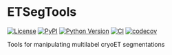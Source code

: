 # ETSegTools

[![License](https://img.shields.io/pypi/l/ETSegTools.svg?color=green)](https://github.com/bbarad/ETSegTools/raw/main/LICENSE)
[![PyPI](https://img.shields.io/pypi/v/ETSegTools.svg?color=green)](https://pypi.org/project/ETSegTools)
[![Python Version](https://img.shields.io/pypi/pyversions/ETSegTools.svg?color=green)](https://python.org)
[![CI](https://github.com/bbarad/ETSegTools/actions/workflows/ci.yml/badge.svg)](https://github.com/bbarad/ETSegTools/actions/workflows/ci.yml)
[![codecov](https://codecov.io/gh/bbarad/ETSegTools/branch/main/graph/badge.svg)](https://codecov.io/gh/bbarad/ETSegTools)

Tools for manipulating multilabel cryoET segmentations
